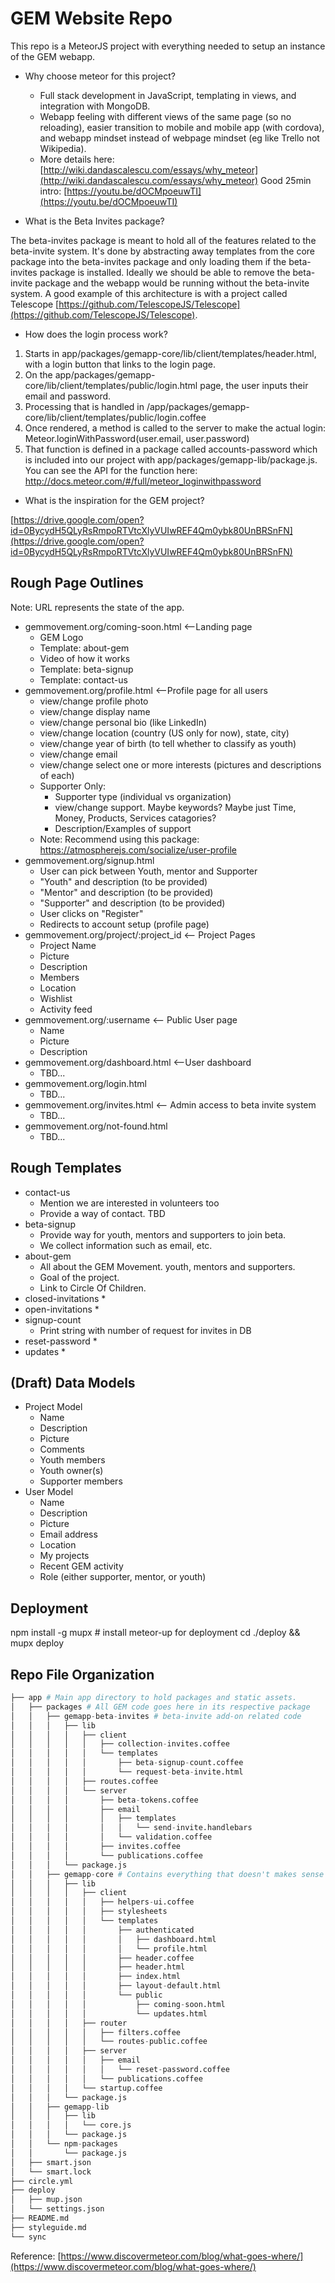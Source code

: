 # GEM Website Repo

This repo is a MeteorJS project with everything needed to setup an instance of the GEM webapp.

* Why choose meteor for this project?
	* Full stack development in JavaScript, templating in views, and integration with MongoDB.
	* Webapp feeling with different views of the same page (so no reloading), easier transition to mobile and mobile app (with cordova), and webapp mindset instead of webpage mindset (eg like Trello not Wikipedia).
	* More details here: [http://wiki.dandascalescu.com/essays/why_meteor](http://wiki.dandascalescu.com/essays/why_meteor)
Good 25min intro: [https://youtu.be/dOCMpoeuwTI](https://youtu.be/dOCMpoeuwTI)

* What is the Beta Invites package?

The beta-invites package is meant to hold all of the features related to the beta-invite system.
It's done by abstracting away templates from the core package into the beta-invites package and
only loading them if the beta-invites package is installed. Ideally we should be able to remove 
the beta-invite package and the webapp would be running without the beta-invite system. A good
example of this architecture is with a project called Telescope
[https://github.com/TelescopeJS/Telescope](https://github.com/TelescopeJS/Telescope).

* How does the login process work?

1. Starts in app/packages/gemapp-core/lib/client/templates/header.html, with a login button that links to the login page. 
2. On the app/packages/gemapp-core/lib/client/templates/public/login.html page, the user inputs their email and password.
3. Processing that is handled in /app/packages/gemapp-core/lib/client/templates/public/login.coffee
4. Once rendered, a method is called to the server to make the actual login: Meteor.loginWithPassword(user.email, user.password)
5. That function is defined in a package called accounts-password which is included into our project with app/packages/gemapp-lib/package.js.
You can see the API for the function here: http://docs.meteor.com/#/full/meteor_loginwithpassword

* What is the inspiration for the GEM project?

[https://drive.google.com/open?id=0BycydH5QLyRsRmpoRTVtcXlyVUIwREF4Qm0ybk80UnBRSnFN](https://drive.google.com/open?id=0BycydH5QLyRsRmpoRTVtcXlyVUIwREF4Qm0ybk80UnBRSnFN)


## Rough Page Outlines
Note: URL represents the state of the app.
* gemmovement.org/coming-soon.html <--Landing page
	* GEM Logo
	* Template: about-gem
	* Video of how it works
	* Template: beta-signup
	* Template: contact-us
* gemmovement.org/profile.html <--Profile page for all users
	* view/change profile photo
	* view/change display name
	* view/change personal bio (like LinkedIn)
	* view/change location (country (US only for now), state, city)
	* view/change year of birth (to tell whether to classify as youth)
	* view/change email
	* view/change select one or more interests (pictures and descriptions of each)
	* Supporter Only:
		* Supporter type (individual vs organization)
		* view/change support. Maybe keywords? Maybe just Time, Money, Products, Services catagories?
		* Description/Examples of support
	* Note: Recommend using this package: https://atmospherejs.com/socialize/user-profile
* gemmovement.org/signup.html
	* User can pick between Youth, mentor and Supporter
	* "Youth" and description (to be provided)
	* "Mentor" and description (to be provided)
	* "Supporter" and description (to be provided)
	* User clicks on "Register"
	* Redirects to account setup (profile page)
* gemmovement.org/project/:project_id <-- Project Pages
	* Project Name
	* Picture
	* Description
	* Members
	* Location
	* Wishlist
	* Activity feed
* gemmovement.org/:username <-- Public User page
	* Name
	* Picture
	* Description
* gemmovement.org/dashboard.html <--User dashboard
	* TBD...
* gemmovement.org/login.html
	* TBD...
* gemmovement.org/invites.html <-- Admin access to beta invite system
	* TBD...
* gemmovement.org/not-found.html
	* TBD...


## Rough Templates
* contact-us
	* Mention we are interested in volunteers too
	* Provide a way of contact. TBD
* beta-signup
	* Provide way for youth, mentors and supporters to join beta.
	* We collect information such as email, etc.
* about-gem
	* All about the GEM Movement.  youth, mentors and supporters.
	* Goal of the project.
	* Link to Circle Of Children.
* closed-invitations
	* 
* open-invitations
	* 
* signup-count
	* Print string with number of request for invites in DB
* reset-password
	* 
* updates
	*

## (Draft) Data Models
* Project Model
	* Name
	* Description
	* Picture
	* Comments
	* Youth members
	* Youth owner(s)
	* Supporter members
* User Model
	* Name
	* Description
	* Picture
	* Email address
	* Location
	* My projects
	* Recent GEM activity
	* Role (either supporter, mentor, or youth)

## Deployment
npm install -g mupx # install meteor-up for deployment
cd ./deploy && mupx deploy

 
## Repo File Organization

```python
├── app # Main app directory to hold packages and static assets.
│   ├── packages # All GEM code goes here in its respective package
│   │   ├── gemapp-beta-invites # beta-invite add-on related code
│   │   │   ├── lib
│   │   │   │   ├── client
│   │   │   │   │   ├── collection-invites.coffee
│   │   │   │   │   └── templates
│   │   │   │   │       ├── beta-signup-count.coffee
│   │   │   │   │       └── request-beta-invite.html
│   │   │   │   ├── routes.coffee
│   │   │   │   └── server
│   │   │   │       ├── beta-tokens.coffee
│   │   │   │       ├── email
│   │   │   │       │   ├── templates
│   │   │   │       │   │   └── send-invite.handlebars
│   │   │   │       │   └── validation.coffee
│   │   │   │       ├── invites.coffee
│   │   │   │       └── publications.coffee
│   │   │   └── package.js
│   │   ├── gemapp-core # Contains everything that doesn't makes sense to be put in a separate package
│   │   │   ├── lib
│   │   │   │   ├── client
│   │   │   │   │   ├── helpers-ui.coffee
│   │   │   │   │   ├── stylesheets
│   │   │   │   │   └── templates
│   │   │   │   │       ├── authenticated
│   │   │   │   │       │   ├── dashboard.html
│   │   │   │   │       │   └── profile.html
│   │   │   │   │       ├── header.coffee
│   │   │   │   │       ├── header.html
│   │   │   │   │       ├── index.html
│   │   │   │   │       ├── layout-default.html
│   │   │   │   │       └── public
│   │   │   │   │           ├── coming-soon.html
│   │   │   │   │           └── updates.html
│   │   │   │   ├── router
│   │   │   │   │   ├── filters.coffee
│   │   │   │   │   └── routes-public.coffee
│   │   │   │   ├── server
│   │   │   │   │   ├── email
│   │   │   │   │   │   └── reset-password.coffee
│   │   │   │   │   └── publications.coffee
│   │   │   │   └── startup.coffee
│   │   │   └── package.js
│   │   ├── gemapp-lib
│   │   │   ├── lib
│   │   │   │   └── core.js
│   │   │   └── package.js
│   │   └── npm-packages
│   │       └── package.js
│   ├── smart.json
│   └── smart.lock
├── circle.yml
├── deploy
│   ├── mup.json
│   └── settings.json
├── README.md
├── styleguide.md
└── sync
```
Reference: [https://www.discovermeteor.com/blog/what-goes-where/](https://www.discovermeteor.com/blog/what-goes-where/)